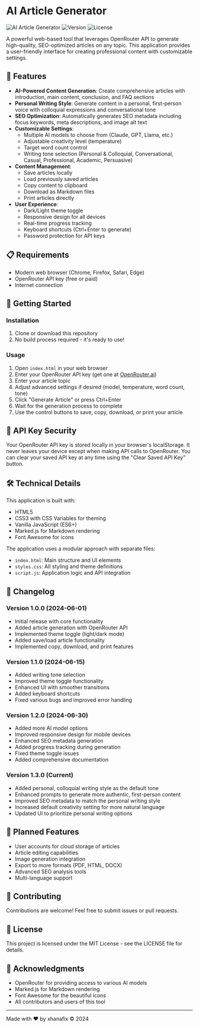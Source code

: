 # AI Article Generator

![AI Article Generator](https://img.shields.io/badge/AI-Article%20Generator-4361ee)
![Version](https://img.shields.io/badge/version-1.0.0-blue)
![License](https://img.shields.io/badge/license-MIT-green)

A powerful web-based tool that leverages OpenRouter API to generate high-quality, SEO-optimized articles on any topic. This application provides a user-friendly interface for creating professional content with customizable settings.

## 🌟 Features

- **AI-Powered Content Generation**: Create comprehensive articles with introduction, main content, conclusion, and FAQ sections
- **Personal Writing Style**: Generate content in a personal, first-person voice with colloquial expressions and conversational tone
- **SEO Optimization**: Automatically generates SEO metadata including focus keywords, meta descriptions, and image alt text
- **Customizable Settings**:
  - Multiple AI models to choose from (Claude, GPT, Llama, etc.)
  - Adjustable creativity level (temperature)
  - Target word count control
  - Writing tone selection (Personal & Colloquial, Conversational, Casual, Professional, Academic, Persuasive)
- **Content Management**:
  - Save articles locally
  - Load previously saved articles
  - Copy content to clipboard
  - Download as Markdown files
  - Print articles directly
- **User Experience**:
  - Dark/Light theme toggle
  - Responsive design for all devices
  - Real-time progress tracking
  - Keyboard shortcuts (Ctrl+Enter to generate)
  - Password protection for API keys

## 📋 Requirements

- Modern web browser (Chrome, Firefox, Safari, Edge)
- OpenRouter API key (free or paid)
- Internet connection

## 🚀 Getting Started

### Installation

1. Clone or download this repository
2. No build process required - it's ready to use!

### Usage

1. Open `index.html` in your web browser
2. Enter your OpenRouter API key (get one at [OpenRouter.ai](https://openrouter.ai))
3. Enter your article topic
4. Adjust advanced settings if desired (model, temperature, word count, tone)
5. Click "Generate Article" or press Ctrl+Enter
6. Wait for the generation process to complete
7. Use the control buttons to save, copy, download, or print your article

## 🔑 API Key Security

Your OpenRouter API key is stored locally in your browser's localStorage. It never leaves your device except when making API calls to OpenRouter. You can clear your saved API key at any time using the "Clear Saved API Key" button.

## 🛠️ Technical Details

This application is built with:
- HTML5
- CSS3 with CSS Variables for theming
- Vanilla JavaScript (ES6+)
- Marked.js for Markdown rendering
- Font Awesome for icons

The application uses a modular approach with separate files:
- `index.html`: Main structure and UI elements
- `styles.css`: All styling and theme definitions
- `script.js`: Application logic and API integration

## 📝 Changelog

### Version 1.0.0 (2024-06-01)
- Initial release with core functionality
- Added article generation with OpenRouter API
- Implemented theme toggle (light/dark mode)
- Added save/load article functionality
- Implemented copy, download, and print features

### Version 1.1.0 (2024-06-15)
- Added writing tone selection
- Improved theme toggle functionality
- Enhanced UI with smoother transitions
- Added keyboard shortcuts
- Fixed various bugs and improved error handling

### Version 1.2.0 (2024-06-30)
- Added more AI model options
- Improved responsive design for mobile devices
- Enhanced SEO metadata generation
- Added progress tracking during generation
- Fixed theme toggle issues
- Added comprehensive documentation

### Version 1.3.0 (Current)
- Added personal, colloquial writing style as the default tone
- Enhanced prompts to generate more authentic, first-person content
- Improved SEO metadata to match the personal writing style
- Increased default creativity setting for more natural language
- Updated UI to prioritize personal writing options

## 🔮 Planned Features

- User accounts for cloud storage of articles
- Article editing capabilities
- Image generation integration
- Export to more formats (PDF, HTML, DOCX)
- Advanced SEO analysis tools
- Multi-language support

## 🤝 Contributing

Contributions are welcome! Feel free to submit issues or pull requests.

## 📄 License

This project is licensed under the MIT License - see the LICENSE file for details.

## 👏 Acknowledgments

- OpenRouter for providing access to various AI models
- Marked.js for Markdown rendering
- Font Awesome for the beautiful icons
- All contributors and users of this tool

---

Made with ❤️ by xhanafix © 2024 